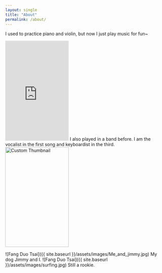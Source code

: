 ```yaml
---
layout: single
title: "About"
permalink: /about/
---
```


I used to practice piano and violin, but now I just play music for fun~
<iframe width="200" height="315" src="https://www.youtube.com/embed/Sjv2bAbLLL8" frameborder="0" allow="accelerometer; autoplay; clipboard-write; encrypted-media; gyroscope; picture-in-picture" allowfullscreen></iframe>
I also played in a band before. I am the vocalist in the first song and keyboardist in the third.
<div class="video-wrapper" onclick="playVideo(this)">
    <img src="{{ site.baseurl }}/assets/images/band_video.jpg" alt="Custom Thumbnail">
    <iframe width="200" height="113" src="https://www.youtube.com/embed/Fqqz8DCoEvc?start=58&end=320&autoplay=1" frameborder="0" allow="accelerometer; autoplay; clipboard-write; encrypted-media; gyroscope; picture-in-picture" allowfullscreen></iframe>
</div>

![Fang Duo Tsai]({{ site.baseurl }}/assets/images/Me_and_jimmy.jpg)
My dog Jimmy and I.
![Fang Duo Tsai]({{ site.baseurl }}/assets/images/surfing.jpg)
Still a rookie.

<script>
    function playVideo(wrapper) {
        const iframe = wrapper.querySelector('iframe');
        const img = wrapper.querySelector('img');
        iframe.style.display = 'block';
        img.style.display = 'none';
    }
</script>

<style>
    .video-wrapper {
        position: relative;
        width: 200px; /* Match the width of the iframe */
        height: 315px; /* Match the height of the iframe */
        cursor: pointer;
    }
    .video-wrapper img {
        width: 100%;
        height: 100%;
    }
    .video-wrapper iframe {
        position: absolute;
        top: 0;
        left: 0;
        width: 100%;
        height: 100%;
        display: none;
    }
</style>
